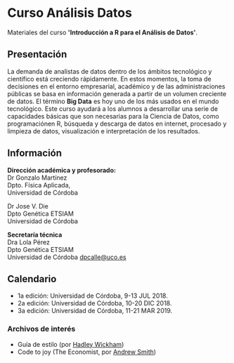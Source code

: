 # Curso Análisis Datos
Materiales del curso **'Introducción a R para el Análisis de Datos'**.  

## Presentación
La demanda de analistas de datos dentro de los ámbitos tecnológico y científico está creciendo rápidamente.  En estos momentos, la toma de decisiones en el entorno empresarial, académico y de las administraciones públicas se basa en información generada a partir de un volumen creciente de datos.  El término **Big Data** es hoy uno de los más usados en el mundo tecnológico. Este curso ayudará a los alumnos a desarrollar una serie de capacidades básicas que son necesarias para la Ciencia de Datos, como programaciónen R, búsqueda y descarga de datos en internet, procesado y limpieza de datos, visualización e interpretación de los resultados.   

## Información
__Dirección académica y profesorado:__   
Dr Gonzalo Martínez  
Dpto. Física Aplicada,  
Universidad de Córdoba
  
Dr Jose V. Die  
Dpto Genética ETSIAM  
Universidad de Córdoba  

__Secretaría técnica__  
Dra Lola Pérez  
Dpto Genética ETSIAM  
Universidad de Córdoba
dpcalle@uco.es  




## Calendario
* 1a edición: Universidad de Córdoba, 9-13  JUL 2018.   
* 2a edición: Universidad de Córdoba, 10-20 DIC 2018. 
* 3a edición: Universidad de Córdoba, 11-21 MAR 2019.   


### Archivos de interés
* Guía de estilo (por [Hadley Wickham](http://adv-r.had.co.nz/Style.html))  
* Code to joy (The Economist, por [Andrew Smith](https://www.1843magazine.com/features/code-to-joy))  
